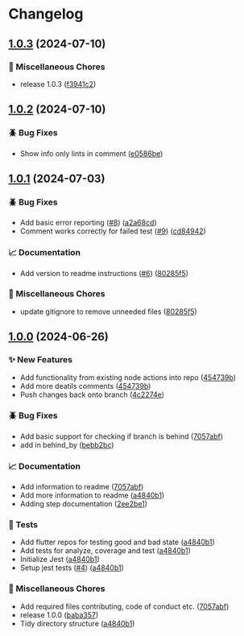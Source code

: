 # Changelog

## [1.0.3](https://github.com/ZebraDevs/flutter-code-quality/compare/v1.0.2...v1.0.3) (2024-07-10)


### 🧹 Miscellaneous Chores

* release 1.0.3 ([f3941c2](https://github.com/ZebraDevs/flutter-code-quality/commit/f3941c29da80549c8f95776c397b12a2f1e2f4b1))

## [1.0.2](https://github.com/ZebraDevs/flutter-code-quality/compare/v1.0.1...v1.0.2) (2024-07-10)


### 🪲 Bug Fixes

* Show info only lints in comment ([e0586be](https://github.com/ZebraDevs/flutter-code-quality/commit/e0586befd1d06ad4a7f11f1af18dcf1a7de07ffb))

## [1.0.1](https://github.com/ZebraDevs/flutter-code-quality/compare/v1.0.0...v1.0.1) (2024-07-03)


### 🪲 Bug Fixes

* Add basic error reporting ([#8](https://github.com/ZebraDevs/flutter-code-quality/issues/8)) ([a2a68cd](https://github.com/ZebraDevs/flutter-code-quality/commit/a2a68cdbc323dedf56f02152d02bcff3377501ef))
* Comment works correctly for failed test ([#9](https://github.com/ZebraDevs/flutter-code-quality/issues/9)) ([cd84942](https://github.com/ZebraDevs/flutter-code-quality/commit/cd84942b9cde14e13d12a49e3016f5b37c175705))


### 📈 Documentation

* Add version to readme instructions ([#6](https://github.com/ZebraDevs/flutter-code-quality/issues/6)) ([80285f5](https://github.com/ZebraDevs/flutter-code-quality/commit/80285f5bdccf470fdd80c095943f0254871ab0da))


### 🧹 Miscellaneous Chores

* update gitignore to remove unneeded files ([80285f5](https://github.com/ZebraDevs/flutter-code-quality/commit/80285f5bdccf470fdd80c095943f0254871ab0da))

## [1.0.0](https://github.com/ZebraDevs/flutter-code-quality/compare/v0.0.1...v1.0.0) (2024-06-26)


### ✨ New Features

* Add functionality from existing node actions into repo ([454739b](https://github.com/ZebraDevs/flutter-code-quality/commit/454739b677d0b1744534f7a73a47f927fe0b9212))
* Add more deatils comments ([454739b](https://github.com/ZebraDevs/flutter-code-quality/commit/454739b677d0b1744534f7a73a47f927fe0b9212))
* Push changes back onto branch ([4c2274e](https://github.com/ZebraDevs/flutter-code-quality/commit/4c2274eac539a17d8ef93f3d5cfd2fec2c016700))


### 🪲 Bug Fixes

* Add basic support for checking if branch is behind ([7057abf](https://github.com/ZebraDevs/flutter-code-quality/commit/7057abf4f1093d4ebafeab0c436b179492b2db26))
* add in behind_by ([bebb2bc](https://github.com/ZebraDevs/flutter-code-quality/commit/bebb2bcd7c1238cc718c654e9ad263f6d42aec0f))


### 📈 Documentation

* Add information to readme ([7057abf](https://github.com/ZebraDevs/flutter-code-quality/commit/7057abf4f1093d4ebafeab0c436b179492b2db26))
* Add more information to readme ([a4840b1](https://github.com/ZebraDevs/flutter-code-quality/commit/a4840b1c2fff861349877b95f2ace7f0a2f0bdef))
* Adding step documentation ([2ee2be1](https://github.com/ZebraDevs/flutter-code-quality/commit/2ee2be1544bf864f860f85398e12825aa4db7328))


### 🧪 Tests

* Add flutter repos for testing good and bad state ([a4840b1](https://github.com/ZebraDevs/flutter-code-quality/commit/a4840b1c2fff861349877b95f2ace7f0a2f0bdef))
* Add tests for analyze, coverage and test ([a4840b1](https://github.com/ZebraDevs/flutter-code-quality/commit/a4840b1c2fff861349877b95f2ace7f0a2f0bdef))
* Initialize Jest ([a4840b1](https://github.com/ZebraDevs/flutter-code-quality/commit/a4840b1c2fff861349877b95f2ace7f0a2f0bdef))
* Setup jest tests ([#4](https://github.com/ZebraDevs/flutter-code-quality/issues/4)) ([a4840b1](https://github.com/ZebraDevs/flutter-code-quality/commit/a4840b1c2fff861349877b95f2ace7f0a2f0bdef))


### 🧹 Miscellaneous Chores

* Add required files contributing, code of conduct etc. ([7057abf](https://github.com/ZebraDevs/flutter-code-quality/commit/7057abf4f1093d4ebafeab0c436b179492b2db26))
* release 1.0.0 ([baba357](https://github.com/ZebraDevs/flutter-code-quality/commit/baba3575b342dfe32c3cc98d1b78577f1aba3b52))
* Tidy directory structure ([a4840b1](https://github.com/ZebraDevs/flutter-code-quality/commit/a4840b1c2fff861349877b95f2ace7f0a2f0bdef))
